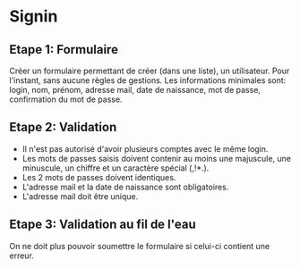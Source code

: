 # Signin

## Etape 1: Formulaire
Créer un formulaire permettant de créer (dans une liste), un utilisateur. Pour l'instant, sans aucune règles de gestions.
Les informations minimales sont: login, nom, prénom, adresse mail, date de naissance, mot de passe, confirmation du mot de passe.

## Etape 2: Validation

- Il n'est pas autorisé d'avoir plusieurs comptes avec le même login.
- Les mots de passes saisis doivent contenir au moins une majuscule, une minuscule, un chiffre et un caractère spécial (,!*.).
- Les 2 mots de passes doivent identiques.
- L'adresse mail et la date de naissance sont obligatoires.
- L'adresse mail doit être unique.

## Etape 3: Validation au fil de l'eau
On ne doit plus pouvoir soumettre le formulaire si celui-ci contient une erreur.
